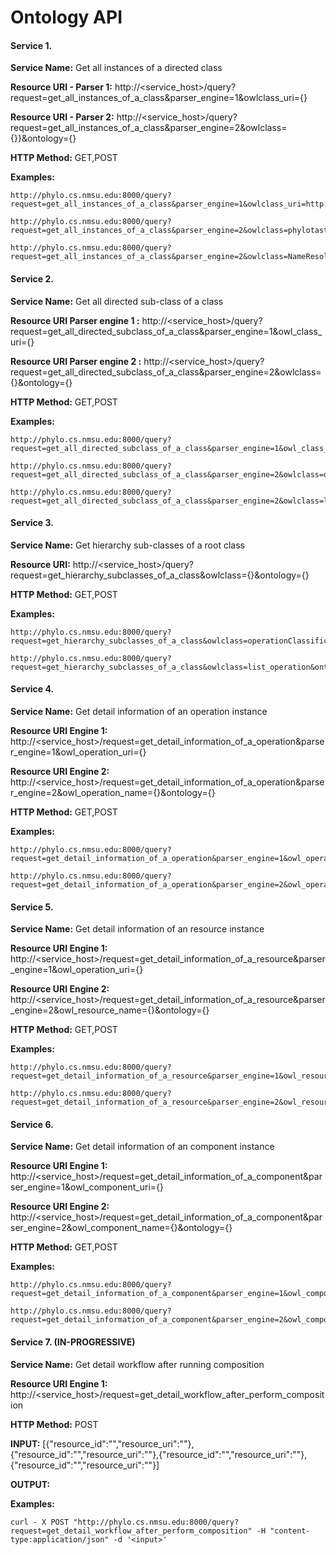 # Ontology API

#### Service 1.

__Service Name:__  	 	Get all instances of a directed class

__Resource URI - Parser 1:__  		http://<service_host>/query?request=get_all_instances_of_a_class&parser_engine=1&owlclass_uri={}

__Resource URI - Parser 2:__  		http://<service_host>/query?request=get_all_instances_of_a_class&parser_engine=2&owlclass={}}&ontology={}

__HTTP Method:__ 		GET,POST
		
__Examples:__ 
```
http://phylo.cs.nmsu.edu:8000/query?request=get_all_instances_of_a_class&parser_engine=1&owlclass_uri=http://www.cs.nmsu.edu/~epontell/CDAO/cdao.owl%23tree_generation
```
```
http://phylo.cs.nmsu.edu:8000/query?request=get_all_instances_of_a_class&parser_engine=2&owlclass=phylotastic_resources&ontology=cdao_phylotastic
```
```
http://phylo.cs.nmsu.edu:8000/query?request=get_all_instances_of_a_class&parser_engine=2&owlclass=NameResolution_Operation&ontology=cdao_phylotastic
```

#### Service 2.

__Service Name:__  	 	Get all directed sub-class of a class

__Resource URI Parser engine 1 :__  	http://<service_host>/query?request=get_all_directed_subclass_of_a_class&parser_engine=1&owl_class_uri={}

__Resource URI Parser engine 2 :__  	http://<service_host>/query?request=get_all_directed_subclass_of_a_class&parser_engine=2&owlclass={}&ontology={}

__HTTP Method:__ 		GET,POST
		
__Examples:__ 
```
http://phylo.cs.nmsu.edu:8000/query?request=get_all_directed_subclass_of_a_class&parser_engine=1&owl_class_uri=http://www.cs.nmsu.edu/~epontell/CDAO/cdao.owl%23names_operation
```
```
http://phylo.cs.nmsu.edu:8000/query?request=get_all_directed_subclass_of_a_class&parser_engine=2&owlclass=operationClassification&ontology=phylo_methods
```
```
http://phylo.cs.nmsu.edu:8000/query?request=get_all_directed_subclass_of_a_class&parser_engine=2&owlclass=list_operation&ontology=phylo_methods
```

#### Service 3.

__Service Name:__  	 	Get hierarchy sub-classes of a root class

__Resource URI:__  		http://<service_host>/query?request=get_hierarchy_subclasses_of_a_class&owlclass={}&ontology={}

__HTTP Method:__ 		GET,POST
		
__Examples:__ 
```
http://phylo.cs.nmsu.edu:8000/query?request=get_hierarchy_subclasses_of_a_class&owlclass=operationClassification&ontology=phylo_methods
```
```
http://phylo.cs.nmsu.edu:8000/query?request=get_hierarchy_subclasses_of_a_class&owlclass=list_operation&ontology=phylo_methods
```

#### Service 4.

__Service Name:__  	 	Get detail information of an operation instance

__Resource URI Engine 1:__  		http://<service_host>/request=get_detail_information_of_a_operation&parser_engine=1&owl_operation_uri={}

__Resource URI Engine 2:__  		http://<service_host>/request=get_detail_information_of_a_operation&parser_engine=2&owl_operation_name={}&ontology={}

__HTTP Method:__ 		GET,POST
		
__Examples:__ 
```
http://phylo.cs.nmsu.edu:8000/query?request=get_detail_information_of_a_operation&parser_engine=1&owl_operation_uri=http://www.cs.nmsu.edu/~epontell/CDAO/cdao.owl%23phylotastic_GetPhylogeneticTree_OT_POST
```
```
http://phylo.cs.nmsu.edu:8000/query?request=get_detail_information_of_a_operation&parser_engine=2&owl_operation_name=phylotastic_FindScientificNamesFromFreeText_GNRD_GET&ontology=cdao_phylotastic
```

#### Service 5.

__Service Name:__  	 	Get detail information of an resource instance

__Resource URI Engine 1:__  		http://<service_host>/request=get_detail_information_of_a_resource&parser_engine=1&owl_operation_uri={}

__Resource URI Engine 2:__  		http://<service_host>/request=get_detail_information_of_a_resource&parser_engine=2&owl_resource_name={}&ontology={}

__HTTP Method:__ 		GET,POST
		
__Examples:__ 
```
http://phylo.cs.nmsu.edu:8000/query?request=get_detail_information_of_a_resource&parser_engine=1&owl_resource_uri=http://www.cs.nmsu.edu/~epontell/CDAO/cdao.owl%23bio_taxa
```
```
http://phylo.cs.nmsu.edu:8000/query?request=get_detail_information_of_a_resource&parser_engine=2&owl_resource_name=free_text&ontology=cdao_phylotastic
```

#### Service 6.

__Service Name:__  	 	Get detail information of an component instance

__Resource URI Engine 1:__  		http://<service_host>/request=get_detail_information_of_a_component&parser_engine=1&owl_component_uri={}

__Resource URI Engine 2:__  		http://<service_host>/request=get_detail_information_of_a_component&parser_engine=2&owl_component_name={}&ontology={}

__HTTP Method:__ 		GET,POST
		
__Examples:__ 
```
http://phylo.cs.nmsu.edu:8000/query?request=get_detail_information_of_a_component&parser_engine=1&owl_component_uri=http://www.cs.nmsu.edu/~epontell/CDAO/cdao.owl%23param_resolved_names
```
```
http://phylo.cs.nmsu.edu:8000/query?request=get_detail_information_of_a_component&parser_engine=2&owl_component_name=param_species&ontology=cdao_phylotastic
```

#### Service 7. (IN-PROGRESSIVE)

__Service Name:__  	 	Get detail workflow after running composition

__Resource URI Engine 1:__  		http://<service_host>/request=get_detail_workflow_after_perform_composition

__HTTP Method:__ 		POST

__INPUT:__ [{"resource_id":"","resource_uri":""},{"resource_id":"","resource_uri":""},{"resource_id":"","resource_uri":""},{"resource_id":"","resource_uri":""}]

__OUTPUT:__ <inprogressive> 

__Examples:__ 
```
curl - X POST "http://phylo.cs.nmsu.edu:8000/query?request=get_detail_workflow_after_perform_composition" -H "content-type:application/json" -d '<input>' 
```
